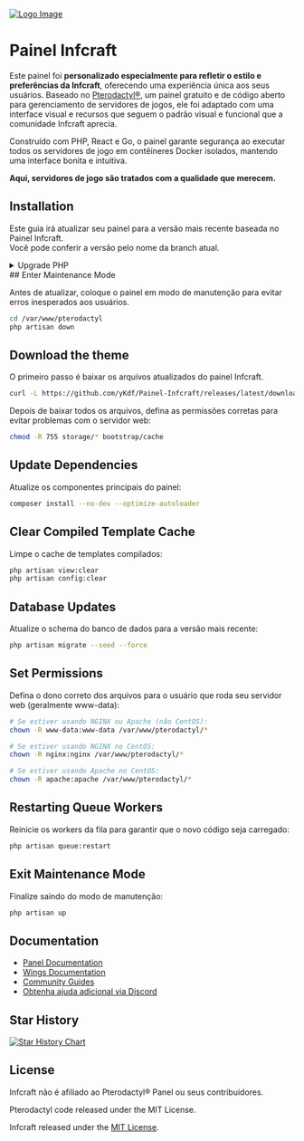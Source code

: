 [![Logo Image](https://infcraft.net/assets/icon/Infcraft.svg)](https://infcraft.net)

# Painel Infcraft

Este painel foi **personalizado especialmente para refletir o estilo e preferências da Infcraft**, oferecendo uma experiência única aos seus usuários. Baseado no [Pterodactyl®](https://pterodactyl.io), um painel gratuito e de código aberto para gerenciamento de servidores de jogos, ele foi adaptado com uma interface visual e recursos que seguem o padrão visual e funcional que a comunidade Infcraft aprecia.

Construído com PHP, React e Go, o painel garante segurança ao executar todos os servidores de jogo em contêineres Docker isolados, mantendo uma interface bonita e intuitiva.

**Aqui, servidores de jogo são tratados com a qualidade que merecem.**

## Installation

Este guia irá atualizar seu painel para a versão mais recente baseada no Painel Infcraft.  
Você pode conferir a versão pelo nome da branch atual.

<details>
<summary>Upgrade PHP</summary>

Antes de prosseguir, certifique-se de que sua versão do PHP esteja atualizada para 8.2 ou superior. Siga os passos abaixo:

1. Atualize a lista de pacotes:
```bash
sudo apt update
```

2. Instale as dependências necessárias:
```bash
sudo apt install -y software-properties-common
```

3. Adicione o repositório do PHP:
```bash
sudo add-apt-repository ppa:ondrej/php
```

4. Atualize a lista de pacotes novamente:
```bash
sudo apt update
```

5. Instale o PHP 8.3:
```bash
sudo apt install -y php8.3
```

6. Verifique a versão do PHP:
```bash
php -v
```

</details>
## Enter Maintenance Mode

Antes de atualizar, coloque o painel em modo de manutenção para evitar erros inesperados aos usuários.

```bash
cd /var/www/pterodactyl
php artisan down
```
## Download the theme

O primeiro passo é baixar os arquivos atualizados do painel Infcraft.

```bash
curl -L https://github.com/yKdf/Painel-Infcraft/releases/latest/download/panel.tar.gz | tar -xzv
```

Depois de baixar todos os arquivos, defina as permissões corretas para evitar problemas com o servidor web:

```bash
chmod -R 755 storage/* bootstrap/cache
```
## Update Dependencies

Atualize os componentes principais do painel:

```bash
composer install --no-dev --optimize-autoloader
```
## Clear Compiled Template Cache

Limpe o cache de templates compilados:

```bash
php artisan view:clear
php artisan config:clear
```
## Database Updates

Atualize o schema do banco de dados para a versão mais recente:

```bash
php artisan migrate --seed --force
```
## Set Permissions

Defina o dono correto dos arquivos para o usuário que roda seu servidor web (geralmente www-data):

```bash
# Se estiver usando NGINX ou Apache (não CentOS):
chown -R www-data:www-data /var/www/pterodactyl/*

# Se estiver usando NGINX no CentOS:
chown -R nginx:nginx /var/www/pterodactyl/*

# Se estiver usando Apache no CentOS:
chown -R apache:apache /var/www/pterodactyl/*
```
## Restarting Queue Workers

Reinicie os workers da fila para garantir que o novo código seja carregado:

```bash
php artisan queue:restart
```
## Exit Maintenance Mode

Finalize saindo do modo de manutenção:

```bash
php artisan up
```
## Documentation

- [Panel Documentation](https://pterodactyl.io/panel/1.0/getting_started.html)
- [Wings Documentation](https://pterodactyl.io/wings/1.0/installing.html)
- [Community Guides](https://pterodactyl.io/community/about.html)
- [Obtenha ajuda adicional via Discord](https://discord.gg/pterodactyl)

## Star History

<a href="https://star-history.com/#yKdf/Painel-Infcraft&Timeline">
  <picture>
    <source media="(prefers-color-scheme: dark)" srcset="https://api.star-history.com/svg?repos=yKdf/Painel-Infcraft&type=Timeline&theme=dark" />
    <source media="(prefers-color-scheme: light)" srcset="https://api.star-history.com/svg?repos=yKdf/Painel-Infcraft&type=Timeline" />
    <img alt="Star History Chart" src="https://api.star-history.com/svg?repos=yKdf/Painel-Infcraft&type=Timeline" />
  </picture>
</a>

## License

Infcraft não é afiliado ao Pterodactyl® Panel ou seus contribuidores.

Pterodactyl code released under the MIT License.

Infcraft released under the [MIT License](./LICENSE.md).